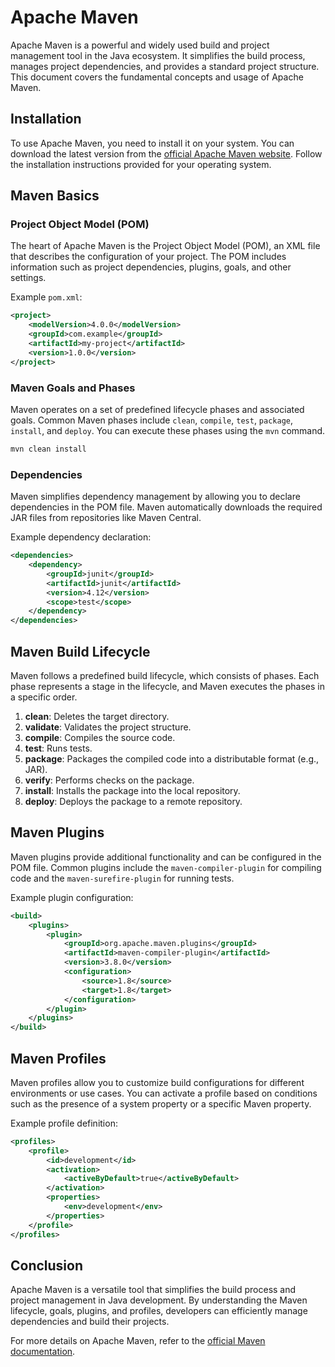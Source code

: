 # Apache Maven

Apache Maven is a powerful and widely used build and project management tool in the Java ecosystem. It simplifies the build process, manages project dependencies, and provides a standard project structure. This document covers the fundamental concepts and usage of Apache Maven.

## Installation

To use Apache Maven, you need to install it on your system. You can download the latest version from the [official Apache Maven website](https://maven.apache.org/download.cgi). Follow the installation instructions provided for your operating system.

## Maven Basics

### Project Object Model (POM)

The heart of Apache Maven is the Project Object Model (POM), an XML file that describes the configuration of your project. The POM includes information such as project dependencies, plugins, goals, and other settings.

Example `pom.xml`:

```xml
<project>
    <modelVersion>4.0.0</modelVersion>
    <groupId>com.example</groupId>
    <artifactId>my-project</artifactId>
    <version>1.0.0</version>
</project>
```

### Maven Goals and Phases

Maven operates on a set of predefined lifecycle phases and associated goals. Common Maven phases include `clean`, `compile`, `test`, `package`, `install`, and `deploy`. You can execute these phases using the `mvn` command.

```bash
mvn clean install
```

### Dependencies

Maven simplifies dependency management by allowing you to declare dependencies in the POM file. Maven automatically downloads the required JAR files from repositories like Maven Central.

Example dependency declaration:

```xml
<dependencies>
    <dependency>
        <groupId>junit</groupId>
        <artifactId>junit</artifactId>
        <version>4.12</version>
        <scope>test</scope>
    </dependency>
</dependencies>
```

## Maven Build Lifecycle

Maven follows a predefined build lifecycle, which consists of phases. Each phase represents a stage in the lifecycle, and Maven executes the phases in a specific order.

1. **clean**: Deletes the target directory.
2. **validate**: Validates the project structure.
3. **compile**: Compiles the source code.
4. **test**: Runs tests.
5. **package**: Packages the compiled code into a distributable format (e.g., JAR).
6. **verify**: Performs checks on the package.
7. **install**: Installs the package into the local repository.
8. **deploy**: Deploys the package to a remote repository.

## Maven Plugins

Maven plugins provide additional functionality and can be configured in the POM file. Common plugins include the `maven-compiler-plugin` for compiling code and the `maven-surefire-plugin` for running tests.

Example plugin configuration:

```xml
<build>
    <plugins>
        <plugin>
            <groupId>org.apache.maven.plugins</groupId>
            <artifactId>maven-compiler-plugin</artifactId>
            <version>3.8.0</version>
            <configuration>
                <source>1.8</source>
                <target>1.8</target>
            </configuration>
        </plugin>
    </plugins>
</build>
```

## Maven Profiles

Maven profiles allow you to customize build configurations for different environments or use cases. You can activate a profile based on conditions such as the presence of a system property or a specific Maven property.

Example profile definition:

```xml
<profiles>
    <profile>
        <id>development</id>
        <activation>
            <activeByDefault>true</activeByDefault>
        </activation>
        <properties>
            <env>development</env>
        </properties>
    </profile>
</profiles>
```

## Conclusion

Apache Maven is a versatile tool that simplifies the build process and project management in Java development. By understanding the Maven lifecycle, goals, plugins, and profiles, developers can efficiently manage dependencies and build their projects.

For more details on Apache Maven, refer to the [official Maven documentation](https://maven.apache.org/guides/index.html).
